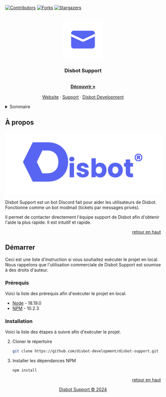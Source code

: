 <a id="readme-top"></a>

[![Contributors][contributors-shield]][contributors-url]
[![Forks][forks-shield]][forks-url]
[![Stargazers][stars-shield]][stars-url]

<br />
<div align="center">
  <a href="https://github.com/disbot-development/disbot-support">
    <img src="src/Images/Disbot Support.png" alt="Logo" width="128" height="128">
  </a>

  <h3 align="center">Disbot Support</h3>

  <p align="center">
    <br />
    <a href="https://dis-bot.xyz"><strong>Découvrir »</strong></a>
    <br />
    <br />
    <a href="https://dis-bot.xyz">Website</a>
    ·
    <a href="https://discord.gg/YPW3ZNuKW5">Support</a>
    ·
    <a href="https://github.com/disbot-development">Disbot Development</a>
  </p>
</div>

<details>
  <summary>Sommaire</summary>
  <ol>
    <li>
      <a href="#à-propos">À propos</a>
    </li>
    <li>
      <a href="#démarrer">Démarrer</a>
      <ul>
        <li><a href="#prérequis">Prérequis</a></li>
        <li><a href="#installation">Installation</a></li>
      </ul>
    </li>
  </ol>
</details>

## À propos

[![Disbot Support][product-screenshot]](https://dis-bot.xyz)

Disbot Support est un bot Discord fait pour aider les utilisateurs de Disbot. Fonctionne comme un bot modmail (tickets par messages privés).

Il permet de contacter directement l'équipe support de Disbot afin d'obtenir l'aide la plus rapide. Il est intuitif et rapide.

<p align="right"><a href="#readme-top">retour en haut</a></p>

## Démarrer

Ceci est une liste d'instruction si vous souhaitez exécuter le projet en local.
Nous rappelons que l'utilisation commerciale de Disbot Support est soumise à des droits d'auteur.

### Prérequis

Voici la liste des prérequis afin d'exécuter le projet en local.
* [Node](https://nodejs.org/en/) - 18.19.0
* [NPM](https://www.npmjs.com/) - 10.2.3

### Installation

Voici la liste des étapes à suivre afin d'exécuter le projet.

2. Cloner le répertoire
   ```sh
   git clone https://github.com/disbot-development/disbot-support.git
   ```
3. Installer les dépendances NPM
   ```sh
   npm install
   ```

<p align="right"><a href="#readme-top">retour en haut</a></p>

<p align="center"><a href="https://creativecommons.org/licenses/by-nc/4.0/">Disbot Support ©️ 2024</a></p>

[contributors-shield]: https://img.shields.io/github/contributors/disbot-development/disbot-support.svg?style=for-the-badge
[contributors-url]: https://github.com/disbot-development/disbot-support/graphs/contributors
[forks-shield]: https://img.shields.io/github/forks/disbot-development/disbot-support.svg?style=for-the-badge
[forks-url]: https://github.com/disbot-development/disbot-support/network/members
[stars-shield]: https://img.shields.io/github/stars/disbot-development/disbot-support.svg?style=for-the-badge
[stars-url]: https://github.com/disbot-development/disbot-support/stargazers
[product-screenshot]: src/Images/White_Blurple_Banner.png
[license]: https://creativecommons.org/licenses/by-nc/4.0/
